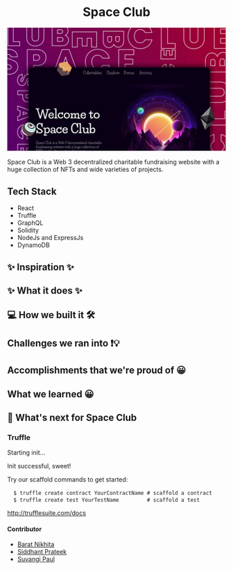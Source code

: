 <h1 align="center">Space Club</h1>

![](./assets/preview-sp.png)

Space Club is a Web 3 decentralized charitable fundraising website with a huge collection of NFTs and wide varieties of projects. 
<!-- 
<img width="580" alt="image" src="https://user-images.githubusercontent.com/93920874/173323301-fc456ffa-8804-46eb-9411-14d97849cd88.png"> -->

##  Tech Stack

- React
- Truffle
- GraphQL
- Solidity
- NodeJs and ExpressJs
- DynamoDB



## ✨ Inspiration ✨

## ✨ What it does ✨

## 💻 How we built it 🛠️

## Challenges we ran into ❗💡

## Accomplishments that we're proud of 😀

## What we learned 😀


## 🔮 What's next for Space Club 



### Truffle

Starting init...

Init successful, sweet!

Try our scaffold commands to get started:

```shell
  $ truffle create contract YourContractName # scaffold a contract
  $ truffle create test YourTestName         # scaffold a test
```

http://trufflesuite.com/docs

#### Contributor

- [Barat Nikhita](https://github.com/nikhitaBarat/)
- [Siddhant Prateek](https://github.com/siddhantprateek)
- [Suvangi Paul](https://github.com/suvangipaul)




